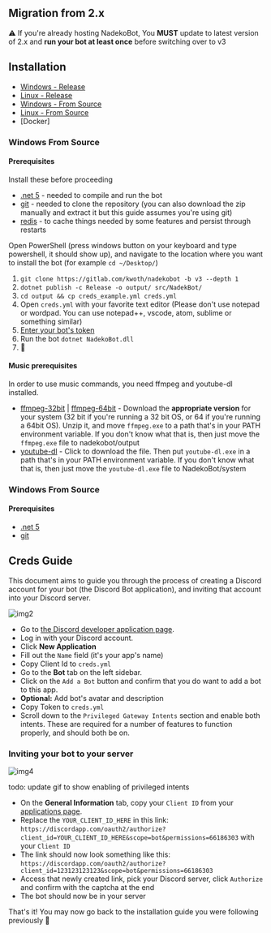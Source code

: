 ## Migration from 2.x 

⚠ If you're already hosting NadekoBot, You **MUST** update to latest version of 2.x and **run your bot at least once** before switching over to v3 

## Installation

- [Windows - Release](windows-release)
- [Linux - Release](linux-release)
- [Windows - From Source ](windows-from-source)
- [Linux - From Source](linux-from-source)
- [Docker]

### Windows From Source

#### Prerequisites

Install these before proceeding
- [.net 5](https://dotnet.microsoft.com/download/dotnet/5.0)  - needed to compile and run the bot
- [git](https://git-scm.com/downloads) - needed to clone the repository (you can also download the zip manually and extract it but this guide assumes you're using git)
- [redis](https://github.com/MicrosoftArchive/redis/releases/download/win-3.0.504/Redis-x64-3.0.504.msi) - to cache things needed by some features and persist through restarts

Open PowerShell (press windows button on your keyboard and type powershell, it should show up), and navigate to the location where you want to install the bot (for example `cd ~/Desktop/`)  

1. `git clone https://gitlab.com/kwoth/nadekobot -b v3 --depth 1`
3. `dotnet publish -c Release -o output/ src/NadekBot/`
4. `cd output && cp creds_example.yml creds.yml`
5. Open `creds.yml` with your favorite text editor (Please don't use notepad or wordpad. You can use notepad++, vscode, atom, sublime or something similar)
6. [Enter your bot's token](creds-guide)
7. Run the bot `dotnet NadekoBot.dll` 
8. 🎉


#### Music prerequisites  
In order to use music commands, you need ffmpeg and youtube-dl installed.
- [ffmpeg-32bit] | [ffmpeg-64bit] - Download the **appropriate version** for your system (32 bit if you're running a 32 bit OS, or 64 if you're running a 64bit OS). Unzip it, and move `ffmpeg.exe` to a path that's in your PATH environment variable. If you don't know what that is, then just move the `ffmpeg.exe` file to nadekobot/output
- [youtube-dl] - Click to download the file. Then put `youtube-dl.exe` in a path that's in your PATH environment variable. If you don't know what that is, then just move the `youtube-dl.exe` file to NadekoBot/system

### Windows From Source

#### Prerequisites
- [.net 5](https://dotnet.microsoft.com/download/dotnet/5.0)
- [git](https://git-scm.com/downloads)

## Creds Guide

This document aims to guide you through the process of creating a Discord account for your bot 
(the Discord Bot application), and inviting that account into your Discord server.

![img2](https://cdn.nadeko.bot/tutorial/bot-creds-guide.gif)

- Go to [the Discord developer application page][DiscordApp].
- Log in with your Discord account.
- Click **New Application**
- Fill out the `Name` field (it's your app's name)
- Copy Client Id to `creds.yml`
- Go to the **Bot** tab on the left sidebar.
- Click on the `Add a Bot` button and confirm that you do want to add a bot to this app.
- **Optional:** Add bot's avatar and description
- Copy Token to `creds.yml`
- Scroll down to the `Privileged Gateway Intents` section and enable both intents.
  These are required for a number of features to function properly, and should both be on.

### Inviting your bot to your server    

![img4](https://cdn.nadeko.bot/tutorial/bot-invite-guide.gif)

todo: update gif to show enabling of privileged intents

- On the **General Information** tab, copy your `Client ID` from your [applications page][DiscordApp].
- Replace the `YOUR_CLIENT_ID_HERE` in this link:
  `https://discordapp.com/oauth2/authorize?client_id=YOUR_CLIENT_ID_HERE&scope=bot&permissions=66186303` with your `Client ID`
- The link should now look something like this:
  `https://discordapp.com/oauth2/authorize?client_id=123123123123&scope=bot&permissions=66186303`
- Access that newly created link, pick your Discord server, click `Authorize` and confirm with the captcha at the end
- The bot should now be in your server

That's it! You may now go back to the installation guide you were following previously 🎉

[DiscordApp]: https://discordapp.com/developers/applications/me
[Invite Guide]: https://tukimoop.pw/s/guide.html
[ffmpeg-32bit]: https://cdn.nadeko.bot/dl/ffmpeg-32.zip
[ffmpeg-64bit]: https://cdn.nadeko.bot/dl/ffmpeg-64.zip
[youtube-dl]: https://yt-dl.org/downloads/latest/youtube-dl.exe
[docs]: https://nadekobot.rtfd.io